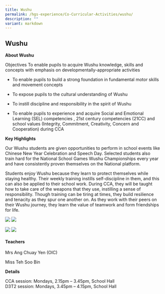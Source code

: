 ```yaml
---
title: Wushu
permalink: /hgs-experience/Co-Curricular-Activities/wushu/
description: ""
variant: markdown
---
```

## Wushu

 
**About Wushu**

Objectives To enable pupils to acquire Wushu knowledge, skills and concepts with emphasis on developmentally-appropriate activities

*   To enable pupils to build a strong foundation in fundamental motor skills and movement concepts
    
*   To expose pupils to the cultural understanding of Wushu
    
*   To instill discipline and responsibility in the spirit of Wushu
    
*   To enable pupils to experience and acquire Social and Emotional Learning (SEL) competencies , 21st century competencies (21CC) and school values (Integrity, Commitment, Creativity, Concern and Cooperation) during CCA
    

**Key Highlights**

Our Wushu students are given opportunities to perform in school events like Chinese New Year Celebration and Speech Day. Selected students also train hard for the National School Games Wushu Championships every year and have consistently proven themselves on the National platform.

Students enjoy Wushu because they learn to protect themselves while staying healthy. Their weekly training instills self-discipline in them, and this can also be applied to their school work. During CCA, they will be taught how to take care of the weapons that they use, instilling a sense of responsibility. Though training can be tiring at times, they build resilience and tenacity as they spur one another on. As they work with their peers on their Wushu journey, they learn the value of teamwork and form friendships for life.

  

![](https://lh4.googleusercontent.com/0gpdxq908Q1cZMRc-w3sXMoljyfLeDxbYilshEE42XCFGM6SsVGEuZXi-ricJnTW39M9g5PSXP816zpvhzfiZyFNdyJ9BA6aw34Z4DuRWSUn46fQvrN-gz1LkIH67RO5K-SBdQe2EW8kd0b70E3Paw) ![](https://lh3.googleusercontent.com/gj77TjGO7RhW2RVGkUpcxIyldReQ_c3YFj54jofE0HwUaqukkCW2XD2An1zrmiMeBcOgkf2_CzBQyuupc9IAcwG_pEV24agKo5gUtENHo8EEk_zMXr54qhxMDYogWFyzIlvFTk9NZ0InKb-z6XnozQ)

  

![](https://lh5.googleusercontent.com/JQReuGqAsgX7w2r2L-N42LvY1HEBlVs0gxmwPpRvoZDigq0CmSs4hTvUEIeBjhUNaCONbCs-x1qm6aFnICfjQ29NkedkTO41zXr_uY0A76xko0TpO2w2Gf_oJJ5O1zMNhI12f6rIXfuOmsmHD1Nqmg) ![](https://lh4.googleusercontent.com/YOKO1ojvEqU3i2aZ794mBwBqL06vl45hUBoRng0j8ZiAXYUFDNCq4FuUxCXo59GO45nAFusfj6m0kJ7RsYIbg83p86VF5XHHKsLWwcoU-RaDL3HV1ZOmGANuR0x1AiLrKo4UtL0-H9blofXycHywaA)

  

#### Teachers

Mrs Ang Chuay Yen (OIC)

Miss Teh Soo Bin
  

**Details**

CCA session: Mondays, 2.15pm – 3.45pm, School Hall  
D3T2 session: Mondays, 3.45pm – 4.15pm, School Hall